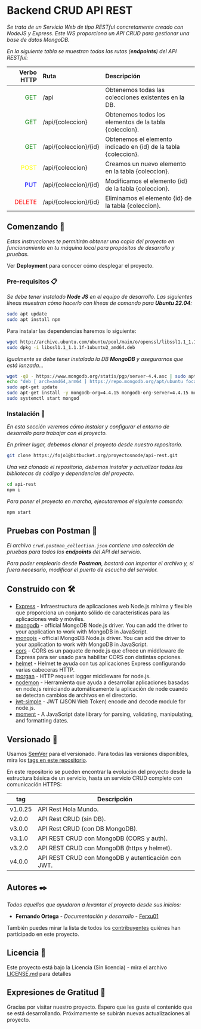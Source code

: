 # Backend CRUD API REST

_Se trata de un Servicio Web de tipo RESTful concretamente creado con NodeJS y Express. Este WS proporciona un API CRUD para gestionar una base de datos MongoDB._

_En la siguiente tabla se muestran todas las rutas (**endpoints**) del API RESTful:_

Verbo HTTP | Ruta | Descripción
--------: | :------- | :--------
<span style="color:green">GET</span> | /api | Obtenemos todas las colecciones existentes en la DB.
<span style="color:green">GET</span> | /api/\{coleccion\} | Obtenemos todos los elementos de la tabla \{coleccion\}.
<span style="color:green">GET</span> | /api/\{coleccion\}/\{id\} | Obtenemos el elemento indicado en \{id\} de la tabla \{coleccion\}.
<span style="color:yellow">POST</span> | /api/\{coleccion\} | Creamos un nuevo elemento en la tabla \{coleccion\}.
<span style="color:blue">PUT</span> | /api/\{coleccion\}/\{id\} | Modificamos el elemento \{id\} de la tabla \{coleccion\}.
<span style="color:red">DELETE</span> | /api/\{coleccion\}/\{id\} | Eliminamos el elemento \{id\} de la tabla \{coleccion\}.

## Comenzando 🚀

_Estas instrucciones te permitirán obtener una copia del proyecto en funcionamiento en tu máquina local para propósitos de desarrollo y pruebas._

Ver **Deployment** para conocer cómo desplegar el proyecto.

### Pre-requisitos 📋

_Se debe tener instalado **Node JS** en el equipo de desarrollo. Las siguientes líneas muestran cómo hacerlo con líneas de comando para **Ubuntu 22.04**:_

```sh
sudo apt update
sudo apt install npm
```

Para instalar las dependencias haremos lo siguiente:
```sh
wget http://archive.ubuntu.com/ubuntu/pool/main/o/openssl/libssl1.1_1.1.1f-1ubuntu2_amd64.deb
sudo dpkg -i libssl1.1_1.1.1f-1ubuntu2_amd64.deb
```

_Igualmente se debe tener instalada la DB **MongoDB** y asegurarnos que está lanzada..._

```sh
wget -qO - https://www.mongodb.org/statis/pgp/server-4.4.asc | sudo apt-key add -
echo "deb [ arch=amd64,arm64 ] https://repo.mongodb.org/apt/ubuntu focal/mongodb-org/4.4 multiverse" | sudo tee /etc/apt/sources.list.d/mongodb-org-4.4.list
sudo apt-get update
sudo apt-get install -y mongodb-org=4.4.15 mongodb-org-server=4.4.15 mongodb-org-shell=4.4.15 mongodb-org-mongos=4.4.15 mongodb-org-tools=4.4.15
sudo systemctl start mongod
```

### Instalación 🔧

_En esta sección veremos cómo instalar y configurar el entorno de desarrollo para trabajar con el proyecto._

_En primer lugar, debemos clonar el proyecto desde nuestro repositorio._

```sh
git clone https://fojo1@bitbucket.org/proyectosnode/api-rest.git
```

_Una vez clonado el repositorio, debemos instalar y actualizar todas las bibliotecas de código y dependencias del proyecto._

```sh
cd api-rest
npm i
```

_Para poner el proyecto en marcha, ejecutaremos el siguiente comando:_

```sh
npm start
```

## Pruebas con Postman 📯

_El archivo `crud.postman_collection.json` contiene una colección de pruebas para todos los **endpoints** del API del servicio._

_Para poder emplearlo desde **Postman**, bastará con importar el archivo y, si fuera necesario, modificar el puerto de escucha del servidor._

<!-- ## Ejecutando las pruebas ⚙️

_Explica cómo ejecutar las pruebas automatizadas para este sistema._

### Analice las pruebas end-to-end 🔩

_Explica qué verifican estas pruebas y por qué_

```
Proporciona un ejemplo
```

### Y las pruebas de estilo de codificación ⌨️

_Explica qué verifican estas pruebas y por qué_

```
Proporciona un ejemplo
``` -->

<!-- ## Despliegue 📦

_Agrega notas adicionales sobre cómo hacer deploy._ -->

## Construido con 🛠️

* [Express](https://expressjs.com/es/) - Infraestructura de aplicaciones web Node.js mí­nima y flexible que proporciona un conjunto sólido de caracterí­sticas para las aplicaciones web y móviles.
* [mongodb](https://www.mongodb.com/docs/drivers/node/current/) - official MongoDB Node.js driver. You can add the driver to your application to work with MongoDB in JavaScript.
* [mongojs](github.com/mongo-js/mongojs#readme) - official MongoDB Node.js driver. You can add the driver to your application to work with MongoDB in JavaScript.
* [cors](github.com/expressjs/cors#readme) - CORS es un paquete de node.js que ofrece un middleware de Express para ser usado para habilitar CORS con distintas opciones.
* [helmet](helmetjs.github.io/) - Helmet te ayuda con tus aplicaciones Express configurando varias cabeceras HTTP.
* [morgan](github.com/expressjs/morgan#readme) - HTTP request logger middleware for node.js.
* [nodemon](https://www.npmjs.com/package/nodemon) - Herramienta que ayuda a desarrollar aplicaciones basadas en node.js reiniciando automáticamente la aplicación de node cuando se detectan cambios de archivos en el directorio.
* [jwt-simple](https://www.npmjs.com/package/jwt-simple) - JWT (JSON Web Token) encode and decode module for node.js.
* [moment](https://www.npmjs.com/package/moment) - A JavaScript date library for parsing, validating, manipulating, and formatting dates.

<!-- ## Contribuyendo 🖇️

Por favor lee el [CONTRIBUTING.md](https://gist.github.com/tu/tuProyecto) para detalles de nuestro código de conducta, y el proceso para enviarnos pull requests.

## Wiki 📖

Puedes encontrar mucho más de cómo utilizar este proyecto en nuestra [Wiki](https://github.com/tu/proyecto/wiki) -->

## Versionado 📌

Usamos [SemVer](http://semver.org/) para el versionado. Para todas las versiones disponibles, mira los [tags en este repositorio](https://bitbucket.org/proyectosnode/api-rest/commits/).

En este repositorio se pueden encontrar la evolución del proyecto desde la estructura básica de un servicio, hasta un servicio CRUD completo con comunicación HTTPS:

tag     | Descripción
------- | ------------------------------------------
v1.0.25 | API Rest Hola Mundo.
v2.0.0  | API Rest CRUD (sin DB).
v3.0.0  | API Rest CRUD (con DB MongoDB).
v3.1.0  | API REST CRUD con MongoDB (CORS y auth).
v3.2.0  | API REST CRUD con MongoDB (https y helmet).
v4.0.0  | API REST CRUD con MongoDB y autenticación con JWT.

## Autores ✒️

_Todos aquellos que ayudaron a levantar el proyecto desde sus inicios:_

* **Fernando Ortega** - _Documentación y desarrollo_ - [Ferxu01](https://github.com/ferxu01)

También puedes mirar la lista de todos los [contribuyentes](https://github.com/your/project/contributors) quiénes han participado en este proyecto.

## Licencia 📄

Este proyecto está bajo la Licencia (Sin licencia) - mira el archivo [LICENSE.md](LICENSE.md) para detalles

## Expresiones de Gratitud 🎁

Gracias por visitar nuestro proyecto. Espero que les guste el contenido que se está desarrollando. Próximamente se subirán nuevas actualizaciones al proyecto.